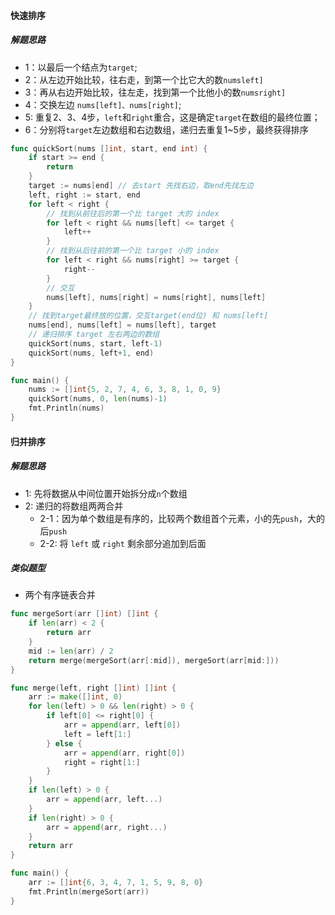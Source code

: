 #### 快速排序

##### 解题思路

- 1：以最后一个结点为`target`;
- 2：从左边开始比较，往右走，到第一个比它大的数`numsleft]`
- 3：再从右边开始比较，往左走，找到第一个比他小的数`numsright]`
- 4：交换左边 `nums[left]、nums[right]`;
- 5: 重复2、3、4步，`left`和`right`重合，这是确定`target`在数组的最终位置；
- 6：分别将`target`左边数组和右边数组，递归去重复1~5步，最终获得排序

```go
func quickSort(nums []int, start, end int) {
	if start >= end {
		return
	}
	target := nums[end] // 去start 先找右边，取end先找左边
	left, right := start, end
	for left < right {
		// 找到从前往后的第一个比 target 大的 index
		for left < right && nums[left] <= target {
			left++
		}
		// 找到从后往前的第一个比 target 小的 index
		for left < right && nums[right] >= target {
			right--
		}
		// 交互
		nums[left], nums[right] = nums[right], nums[left]
	}
	// 找到target最终放的位置，交互target(end位) 和 nums[left]
	nums[end], nums[left] = nums[left], target
	// 递归排序 target 左右两边的数组
	quickSort(nums, start, left-1)
	quickSort(nums, left+1, end)
}

func main() {
	nums := []int{5, 2, 7, 4, 6, 3, 8, 1, 0, 9}
	quickSort(nums, 0, len(nums)-1)
	fmt.Println(nums)
}
```


#### 归并排序

##### 解题思路

- 1: 先将数据从中间位置开始拆分成`n`个数组
- 2: 递归的将数组两两合并
  - 2-1：因为单个数组是有序的，比较两个数组首个元素，小的先`push`，大的后`push`
  - 2-2: 将 `left` 或 `right` 剩余部分追加到后面
 
##### 类似题型

- 两个有序链表合并

```go
func mergeSort(arr []int) []int {
	if len(arr) < 2 {
		return arr
	}
	mid := len(arr) / 2
	return merge(mergeSort(arr[:mid]), mergeSort(arr[mid:]))
}

func merge(left, right []int) []int {
	arr := make([]int, 0)
	for len(left) > 0 && len(right) > 0 {
		if left[0] <= right[0] {
			arr = append(arr, left[0])
			left = left[1:]
		} else {
			arr = append(arr, right[0])
			right = right[1:]
		}
	}
	if len(left) > 0 {
		arr = append(arr, left...)
	}
	if len(right) > 0 {
		arr = append(arr, right...)
	}
	return arr
}

func main() {
	arr := []int{6, 3, 4, 7, 1, 5, 9, 8, 0}
	fmt.Println(mergeSort(arr))
}
```
